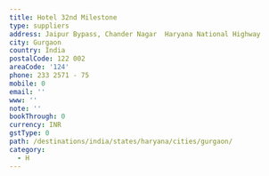 ```yaml
---
title: Hotel 32nd Milestone
type: suppliers
address: Jaipur Bypass, Chander Nagar  Haryana National Highway
city: Gurgaon
country: India
postalCode: 122 002
areaCode: '124'
phone: 233 2571 - 75
mobile: 0
email: ''
www: ''
note: ''
bookThrough: 0
currency: INR
gstType: 0
path: /destinations/india/states/haryana/cities/gurgaon/
category:
  - H
---
```


